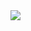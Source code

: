 <a href="https://portal.azure.com/#create/Microsoft.Template/uri/https%3A%2F%2Fraw.githubusercontent.com%2Fneilpeterson%2Fazure-template-code-bootstrap%2Fmaster%2Fdeployment%2Fazuredeploy.json" target="_blank">
    <img src="http://azuredeploy.net/deploybutton.png"/>
</a>